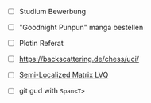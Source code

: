 - [ ] Studium Bewerbung
- [ ] "Goodnight Punpun" manga bestellen
- [ ] Plotin Referat
- [ ] https://backscattering.de/chess/uci/
- [ ] [Semi-Localized Matrix LVQ](http://home.nerbonne.org/Thesis/G2MLVQ.2012-02-29.lowres.pdf) 
- [ ] git gud with `Span<T>`

